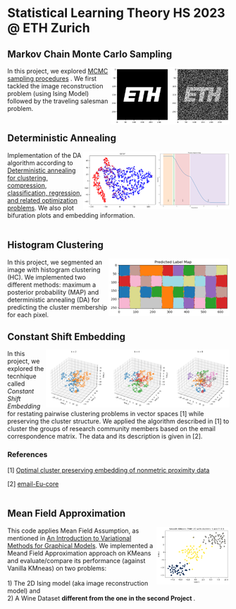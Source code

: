 # Statistical Learning Theory HS 2023 @ ETH Zurich
## Markov Chain Monte Carlo Sampling
<img align="right" height="130" src="https://github.com/jiaqingxie/Statistical-Learning-Theory-ETHZ/blob/main/Images/1.png"></img>
In this project, we explored [MCMC sampling procedures](https://www.cs.princeton.edu/courses/archive/spr06/cos598C/papers/AndrieuFreitasDoucetJordan2003.pdf) . We first tackled
 the image reconstruction problem (using Ising Model) followed by the traveling salesman problem.
<br/><br/>

## Deterministic Annealing
<img align="right" height="130" src="https://github.com/jiaqingxie/Statistical-Learning-Theory-ETHZ/blob/main/Images/2_1.png"></img>
<img align="right" height="130" src="https://github.com/jiaqingxie/Statistical-Learning-Theory-ETHZ/blob/main/Images/2_2.png"></img>
Implementation of the DA algorithm according to [Deterministic annealing for clustering, compression, classification, regression, and related optimization problems](https://ieeexplore.ieee.org/document/726788). We also plot bifuration plots and embedding information.
<br/><br/>

## Histogram Clustering
<img align="right" height="130" src="https://github.com/jiaqingxie/Statistical-Learning-Theory-ETHZ/blob/main/Images/3.png"></img>
In this project, we segmented an image with histogram clustering (HC). We implemented two different methods: maximum a posterior probability (MAP) and deterministic annealing (DA) for predicting the cluster membership for each pixel.

## Constant Shift Embedding
<img align="right" height="130" src="https://github.com/jiaqingxie/Statistical-Learning-Theory-ETHZ/blob/main/Images/4.png"></img>
In this project, we explored the tecnhique called _Constant Shift Embedding_ for restating pairwise clustering problems in vector spaces [1] while preserving the cluster structure. We applied the algorithm described in [1] to cluster the groups of research community members based on the email correspondence matrix. The data and its description is given in [2].

### References 

[1] [Optimal cluster preserving embedding of nonmetric proximity data](https://ieeexplore.ieee.org/document/1251147)

[2] [email-Eu-core](https://snap.stanford.edu/data/email-Eu-core.html)
<br/><br/>

## Mean Field Approximation
<img align="right" height="130" src="https://github.com/jiaqingxie/Statistical-Learning-Theory-ETHZ/blob/main/Images/5.png"></img>
This code applies Mean Field Assumption, as mentioned in [An Introduction to Variational Methods for Graphical Models](https://people.eecs.berkeley.edu/~jordan/papers/variational-intro.pdf). We implemented a Meand Field Approximation approach on KMeans and evaluate/compare its performance (against Vanilla KMneas) on two problems:  
    <br> 1) The 2D Ising model (aka image reconstruction model) and  </li>
<br> 2) A Wine Dataset <b>different from the one in the second Project </b>. 
